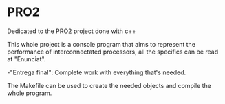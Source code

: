 # PRO2
Dedicated to the PRO2 project done with c++

This whole project is a console program that aims to represent the performance of interconnectated processors, all the specifics can be read at "Enunciat".

-"Entrega final": Complete work with everything that's needed.

The Makefile can be used to create the needed objects and compile the whole program.
